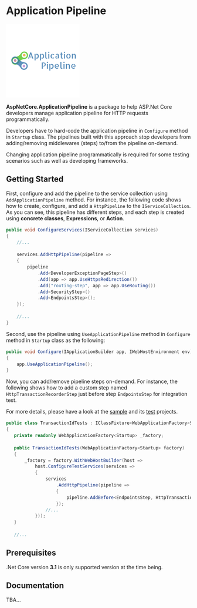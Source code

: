 # Application Pipeline
<img src="https://github.com/ali-tayebi/AspNetCore.ApplicationPipeline/blob/master/application-pipeline.png?raw=true" alt="ApplicationPipeline Logo">

**AspNetCore.ApplicationPipeline** is a package to help ASP.Net Core developers manage application pipeline for HTTP requests programmatically.

Developers have to hard-code the application pipeline in `Configure` method in `Startup` class.
The pipelines built with this approach stop developers from adding/removing middlewares (steps) to/from the pipeline on-demand.

Changing application pipeline programmatically is required for some testing scenarios such as well as developing frameworks.

## Getting Started
First, configure and add the pipeline to the service collection using `AddApplicationPipeline` method.
For instance, the following code shows how to create, configure, and add a `HttpPipeline` to the `IServiceCollection`.
As you can see, this pipeline has different steps, and each step is created using **concrete classes**, **Expressions**, or **Action**.


```c#
public void ConfigureServices(IServiceCollection services)
{
    //...

    services.AddHttpPipeline(pipeline =>
    {
        pipeline
            .Add<DeveloperExceptionPageStep>()
            .Add(app => app.UseHttpsRedirection())
            .Add("routing-step", app => app.UseRouting())
            .Add<SecurityStep>()
            .Add<EndpointsStep>();
    });

    //...
}
```


Second, use the pipeline using `UseApplicationPipeline` method in `Configure` method in `Startup` class as the following:

```c#
public void Configure(IApplicationBuilder app, IWebHostEnvironment env)
{
    app.UseApplicationPipeline();
}
```

Now, you can add/remove pipeline steps  on-demand. For instance, the following shows how to add a custom step named `HttpTransactionRecorderStep`
just before step `EndpointsStep` for integration test.

For more details, please have a look at the [sample](https://github.com/ali-tayebi/AspNetCore.ApplicationPipeline/blob/master/sample/HttpPipelines.WebApi.Sample/Startup.cs)
 and its [test](https://github.com/ali-tayebi/AspNetCore.ApplicationPipeline/blob/master/sample/HttpPipelines.WebApi.Sample.Tests/TransactionIdTests.cs) projects.

```c#
public class TransactionIdTests : IClassFixture<WebApplicationFactory<Startup>>
{
   private readonly WebApplicationFactory<Startup> _factory;

   public TransactionIdTests(WebApplicationFactory<Startup> factory)
   {
       _factory = factory.WithWebHostBuilder(host =>
           host.ConfigureTestServices(services =>
           {
               services
                   .AddHttpPipeline(pipeline =>
                   {
                       pipeline.AddBefore<EndpointsStep, HttpTransactionRecorderStep>();
                   });
               //...
           }));
   }

   //...
```
## Prerequisites
.Net Core version **3.1** is only supported version at the time being.


## Documentation
TBA...
